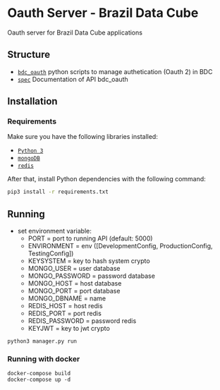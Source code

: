 # Oauth Server - Brazil Data Cube
Oauth server for Brazil Data Cube applications

## Structure

- [`bdc_oauth`](./bdc_oauth) python scripts to manage authetication (Oauth 2) in BDC
- [`spec`](./spec) Documentation of API bdc_oauth

## Installation

### Requirements

Make sure you have the following libraries installed:

- [`Python 3`](https://www.python.org/)
- [`mongoDB`](https://www.mongodb.com/)
- [`redis`](https://redis.io/)

After that, install Python dependencies with the following command:

```bash
pip3 install -r requirements.txt
```

## Running

- set environment variable: 
    - PORT = port to running API (default: 5000)
    - ENVIRONMENT = env ([DevelopmentConfig, ProductionConfig, TestingConfig])
    - KEYSYSTEM = key to hash system crypto
    - MONGO_USER = user database
    - MONGO_PASSWORD = password database
    - MONGO_HOST = host database
    - MONGO_PORT = port database
    - MONGO_DBNAME = name
    - REDIS_HOST = host redis
    - REDIS_PORT = port redis
    - REDIS_PASSWORD = password redis
    - KEYJWT = key to jwt crypto 
```
python3 manager.py run
```

### Running with docker
```
docker-compose build
docker-compose up -d
```
